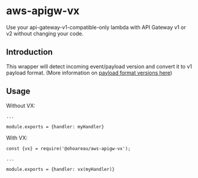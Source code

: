 # aws-apigw-vx

Use your api-gateway-v1-compatible-only lambda with API Gateway v1 or v2 without changing your code.

## Introduction

This wrapper will detect incoming event/payload version and convert it to v1 payload format.
(More information on [payload format versions here](https://docs.aws.amazon.com/apigateway/latest/developerguide/http-api-develop-integrations-lambda.html))

## Usage

Without VX:

    ...
    
    module.exports = {handler: myHandler}

With VX:

    const {vx} = require('@ohoareau/aws-apigw-vx');
    
    ...
    
    module.exports = {handler: vx(myHandler)}